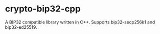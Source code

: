 # crypto-bip32-cpp
A BIP32 compatible library written in C++. Supports bip32-secp256k1 and bip32-ed25519.
